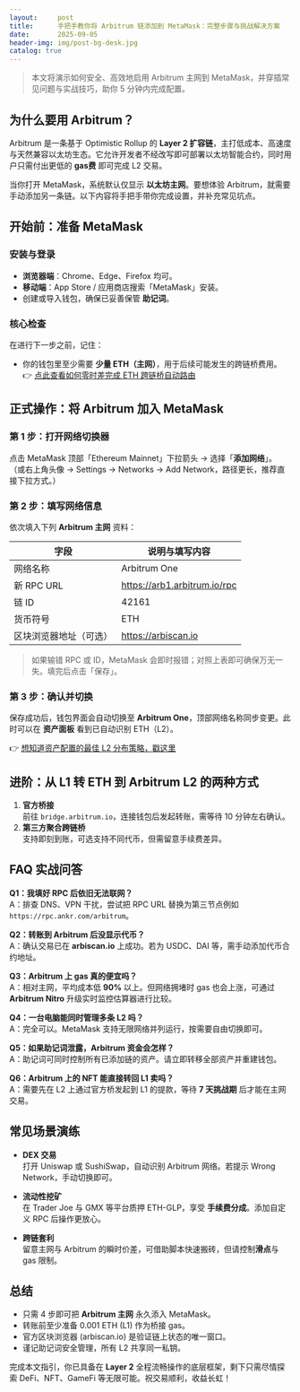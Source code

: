 ```yaml
---
layout:     post
title:      手把手教你将 Arbitrum 链添加到 MetaMask：完整步骤与挑战解决方案
date:       2025-09-05
header-img: img/post-bg-desk.jpg
catalog: true
---
```


> 本文将演示如何安全、高效地启用 Arbitrum 主网到 MetaMask，并穿插常见问题与实战技巧，助你 5 分钟内完成配置。

## 为什么要用 Arbitrum？

Arbitrum 是一条基于 Optimistic Rollup 的 **Layer 2 扩容链**，主打低成本、高速度与天然兼容以太坊生态。它允许开发者不经改写即可部署以太坊智能合约，同时用户只需付出更低的 **gas费** 即可完成 L2 交易。

当你打开 MetaMask，系统默认仅显示 **以太坊主网**。要想体验 Arbitrum，就需要手动添加另一条链。以下内容将手把手带你完成设置，并补充常见坑点。

## 开始前：准备 MetaMask

### 安装与登录
- **浏览器端**：Chrome、Edge、Firefox 均可。
- **移动端**：App Store / 应用商店搜索「MetaMask」安装。
- 创建或导入钱包，确保已妥善保管 **助记词**。

### 核心检查
在进行下一步之前，记住：
- 你的钱包里至少需要 **少量 ETH（主网）**，用于后续可能发生的跨链桥费用。  
👉 [点此查看如何零时差完成 ETH 跨链桥自动路由](https://okxdog.com/)

## 正式操作：将 Arbitrum 加入 MetaMask

### 第 1 步：打开网络切换器  
点击 MetaMask 顶部「Ethereum Mainnet」下拉箭头 → 选择「**添加网络**」。  
（或右上角头像 → Settings → Networks → Add Network，路径更长，推荐直接下拉方式。）

### 第 2 步：填写网络信息  
依次填入下列 **Arbitrum 主网** 资料：

| 字段 | 说明与填写内容 |
|------|----------------|
| 网络名称 | Arbitrum One |
| 新 RPC URL | https://arb1.arbitrum.io/rpc |
| 链 ID | 42161 |
| 货币符号 | ETH |
| 区块浏览器地址（可选） | https://arbiscan.io |

> 如果输错 RPC 或 ID，MetaMask 会即时报错；对照上表即可确保万无一失。填完后点击「保存」。

### 第 3 步：确认并切换  
保存成功后，钱包界面会自动切换至 **Arbitrum One**，顶部网络名称同步变更。此时可以在 **资产面板** 看到已自动识别 ETH（L2）。

👉 [想知道资产配置的最佳 L2 分布策略，戳这里](https://okxdog.com/)

## 进阶：从 L1 转 ETH 到 Arbitrum L2 的两种方式

1. **官方桥接**  
   前往 `bridge.arbitrum.io`，连接钱包后发起转账，需等待 10 分钟左右确认。
2. **第三方聚合跨链桥**  
   支持即刻到账，可选支持不同代币，但需留意手续费差异。

## FAQ 实战问答

**Q1：我填好 RPC 后依旧无法联网？**  
A：排查 DNS、VPN 干扰，尝试把 RPC URL 替换为第三节点例如  
`https://rpc.ankr.com/arbitrum`。

**Q2：转账到 Arbitrum 后没显示代币？**  
A：确认交易已在 **arbiscan.io** 上成功。若为 USDC、DAI 等，需手动添加代币合约地址。

**Q3：Arbitrum 上 gas 真的便宜吗？**  
A：相对主网，平均成本低 **90%** 以上。但网络拥堵时 gas 也会上涨，可通过 **Arbitrum Nitro** 升级实时监控估算器进行比较。

**Q4：一台电脑能同时管理多条 L2 吗？**  
A：完全可以。MetaMask 支持无限网络并列运行，按需要自由切换即可。

**Q5：如果助记词泄露，Arbitrum 资金会怎样？**  
A：助记词可同时控制所有已添加链的资产。请立即转移全部资产并重建钱包。

**Q6：Arbitrum 上的 NFT 能直接转回 L1 卖吗？**  
A：需要先在 L2 上通过官方桥发起到 L1 的提款，等待 **7 天挑战期** 后才能在主网交易。

## 常见场景演练

- **DEX 交易**  
  打开 Uniswap 或 SushiSwap，自动识别 Arbitrum 网络。若提示 Wrong Network，手动切换即可。

- **流动性挖矿**  
  在 Trader Joe 与 GMX 等平台质押 ETH-GLP，享受 **手续费分成**。添加自定义 RPC 后操作更放心。

- **跨链套利**  
  留意主网与 Arbitrum 的瞬时价差，可借助脚本快速搬砖，但请控制**滑点**与 gas 限制。

## 总结

- 只需 4 步即可把 **Arbitrum 主网** 永久添入 MetaMask。  
- 转账前至少准备 0.001 ETH (L1) 作为桥接 gas。  
- 官方区块浏览器 (arbiscan.io) 是验证链上状态的唯一窗口。  
- 谨记助记词安全管理，所有 L2 共享同一私钥。

完成本文指引，你已具备在 **Layer 2** 全程流畅操作的底层框架，剩下只需尽情探索 DeFi、NFT、GameFi 等无限可能。祝交易顺利，收益长虹！
